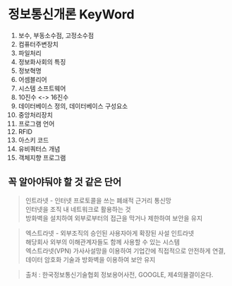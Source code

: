# 정보통신개론 KeyWord

1. 보수, 부동소수점, 고정소수점
2. 컴퓨터주변장치
3. 파일처리
4. 정보화사회의 특징
5. 정보혁명
6. 어셈블리어
7. 시스템 소프트웨어
8. 10진수 <-> 16진수 
9. 데이터베이스 정의, 데이터베이스 구성요소
10. 중앙처리장치
11. 프로그램 언어 
12. RFID
13. 아스키 코드 
14. 유비쿼터스 개념
16. 객체지향 프로그램  

## 꼭 알아야둬야 할 것 같은 단어

> 인트라넷 - 인터넷 프로토콜을 쓰는 폐쇄적 근거리 통신망  
인터넷을 조직 내 네트워크로 활용하는 것  
방화벽을 설치하여 외부로부터의 접근을 막거나 제한하여 보안을 유지

> 엑스트라넷 - 외부조직의 승인된 사용자아게 확장된 사설 인트라넷  
해당회사 외부의 이해관계자들도 함께 사용할 수 있는 시스템  
엑스트라넷(VPN) 가사사설망을 이용하여 기업간에 직접적으로 안전하게 연결, 데이터 암호화 기술과 방화벽을 이용하여 보안 유지 

> 출처 : 한국정보통신기술협회 정보용어사전, GOOGLE, 제4의물결이온다.



